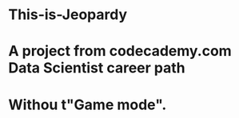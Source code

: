 # This-is-Jeopardy
# A project from codecademy.com Data Scientist career path
# Withou t"Game mode".
